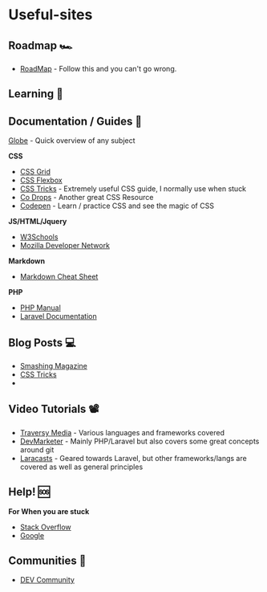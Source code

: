 # Useful-sites

## Roadmap 🏎️
- [RoadMap](https://roadmap.sh/backend) - Follow this and you can't go wrong.

## Learning 🤹

## Documentation / Guides 📂
[Globe](https://explorer.globe.engineer) - Quick overview of any subject

**CSS**
- [CSS Grid](http://cssgridgarden.com/)
- [CSS Flexbox](https://flexboxfroggy.com/)
- [CSS Tricks](https://css-tricks.com/) - Extremely useful CSS guide, I normally use when stuck
- [Co Drops](https://tympanus.net/codrops/css_reference/) - Another great CSS Resource
- [Codepen](https://codepen.io) - Learn / practice CSS and see the magic of CSS
 
**JS/HTML/Jquery**
- [W3Schools](https://www.w3schools.com/)
- [Mozilla Developer Network](https://developer.mozilla.org/en-US/)

**Markdown**
- [Markdown Cheat Sheet](https://www.markdownguide.org/cheat-sheet/)

**PHP**
- [PHP Manual](http://php.net/manual/en/index.php)
- [Laravel Documentation](https://laravel.com/docs/)

## Blog Posts 💻
- [Smashing Magazine](https://www.smashingmagazine.com/)
- [CSS Tricks](https://css-tricks.com/)
- 
## Video Tutorials 📽️
- [Traversy Media](https://www.youtube.com/user/TechGuyWeb) - Various languages and frameworks covered
- [DevMarketer](https://www.youtube.com/channel/UC6kwT7-jjZHHF1s7vCfg2CA) - Mainly PHP/Laravel but also covers some great concepts around git
- [Laracasts](https://laracasts.com) - Geared towards Laravel, but other frameworks/langs are covered as well as general principles

## Help! 🆘

**For When you are stuck**

- [Stack Overflow](https://stackoverflow.com/)
- [Google](https://google.com)

## Communities 🏢

- [DEV Community](https://dev.to/)

